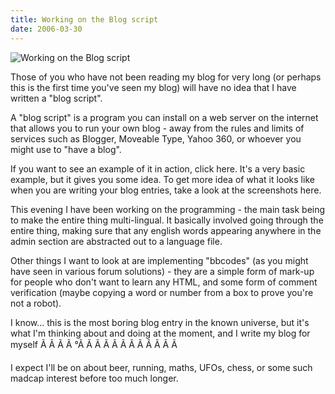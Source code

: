 ```yaml
---
title: Working on the Blog script
date: 2006-03-30
---
```


![Working on the Blog script](https://source.unsplash.com/hopX_jpVtRM/1600x900)

Those of you who have not been reading my blog for very long (or perhaps this is the first time you've seen my blog) will have no idea that I have written a "blog script".

A "blog script" is a program you can install on a web server on the internet that allows you to run your own blog - away from the rules and limits of services such as Blogger, Moveable Type, Yahoo 360, or whoever you might use to "have a blog".

If you want to see an example of it in action, click here. It's a very basic example, but it gives you some idea. To get more idea of what it looks like when you are writing your blog entries, take a look at the screenshots here.

This evening I have been working on the programming - the main task being to make the entire thing multi-lingual. It basically involved going through the entire thing, making sure that any english words appearing anywhere in the admin section are abstracted out to a language file.

Other things I want to look at are implementing "bbcodes" (as you might have seen in various forum solutions) - they are a simple form of mark-up for people who don't want to learn any HTML, and some form of comment verification (maybe copying a word or number from a box to prove you're not a robot).

I know... this is the most boring blog entry in the known universe, but it's what I'm thinking about and doing at the moment, and I write my blog for myself Ã Ã Ã Ã °Ã Ã Ã Ã Ã Ã Ã Ã Ã Ã Ã Ã 

I expect I'll be on about beer, running, maths, UFOs, chess, or some such madcap interest before too much longer.